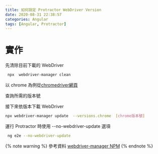 ```yaml
---
title: 如何設定 Protractor WebDriver Version
date: 2020-08-31 22:38:57
categories: Angular
tags: [Angular, Protractor]
---
```


# 實作
先清除目前下載的 WebDriver

<!--more-->

```bash 
 npx  webdriver-manager clean
```
 
以 chrome 為例從[chromedriver網頁](http://chromedriver.chromium.org/)
 
查詢所需的版本號
 
接下來依版本下載 WebDriver
 
```bash
npx webdriver-manager update  --versions.chrome  [chrome版本號]
```
 
運行 Protractor 時使用 --no-webdriver-update 選項
 
```bash
 ng e2e --no-webdriver-update
```

{% note warning %}
參考資料
[webdriver-manager NPM](https://www.npmjs.com/package/webdriver-manager)
{% endnote %}